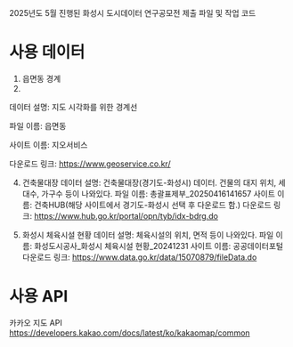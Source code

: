 2025년도 5월 진행된 화성시 도시데이터 연구공모전 제출 파일 및 작업 코드

# 사용 데이터
1. 읍면동 경계
2. 
데이터 설명: 지도 시각화를 위한 경계선

파일 이름: 읍면동

사이트 이름: 지오서비스

다운로드 링크: https://www.geoservice.co.kr/

4. 건축물대장
   데이터 설명: 건축물대장(경기도-화성시) 데이터. 건물의 대지 위치, 세대수, 가구수 등이 나와있다.
   파일 이름: 총괄표제부_20250416141657
   사이트 이름: 건축HUB(해당 사이트에서 경기도-화성시 선택 후 다운로드 함.)
   다운로드 링크: https://www.hub.go.kr/portal/opn/tyb/idx-bdrg.do

5. 화성시 체육시설 현황
   데이터 설명: 체육시설의 위치, 면적 등이 나와있다.
   파일 이름: 화성도시공사_화성시 체육시설 현황_20241231
   사이트 이름: 공공데이터포털
   다운로드 링크: https://www.data.go.kr/data/15070879/fileData.do

# 사용 API
카카오 지도 API
https://developers.kakao.com/docs/latest/ko/kakaomap/common





